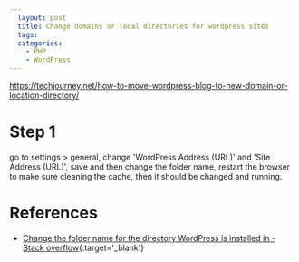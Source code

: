 ```yaml
---
  layout: post
  title: Change domains or local directories for wordpress sites
  tags:
  categories:
    - PHP
    - WordPress
---
```


https://techjourney.net/how-to-move-wordpress-blog-to-new-domain-or-location-directory/


# **Step 1**
go to settings > general,
change 'WordPress Address (URL)' and 'Site Address (URL)',
save and then change the folder name,
restart the browser to make sure cleaning the cache,
then it should be changed and running.

# **References**
- [Change the folder name for the directory WordPress is installed in - Stack overflow](https://stackoverflow.com/questions/8425042/change-the-folder-name-for-the-directory-wordpress-is-installed-in#answer-43471683){:target='_blank'}
